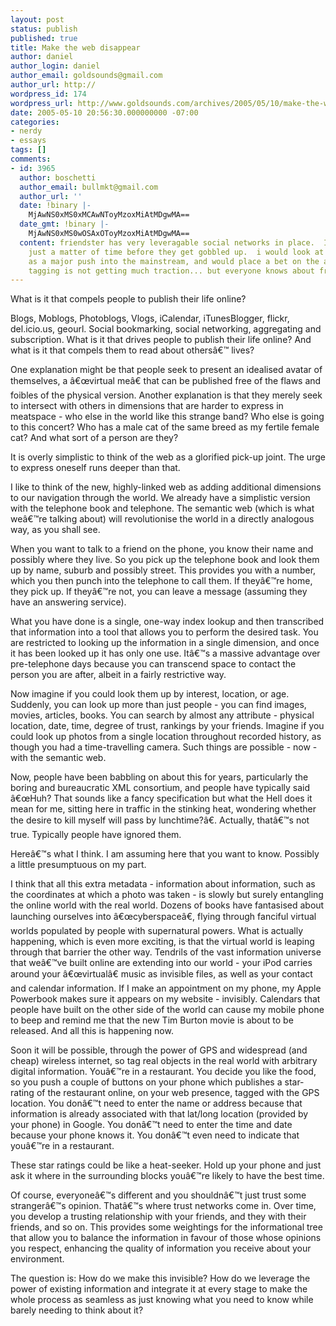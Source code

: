 ```yaml
---
layout: post
status: publish
published: true
title: Make the web disappear
author: daniel
author_login: daniel
author_email: goldsounds@gmail.com
author_url: http://
wordpress_id: 174
wordpress_url: http://www.goldsounds.com/archives/2005/05/10/make-the-web-disappear/
date: 2005-05-10 20:56:30.000000000 -07:00
categories:
- nerdy
- essays
tags: []
comments:
- id: 3965
  author: boschetti
  author_email: bullmkt@gmail.com
  author_url: ''
  date: !binary |-
    MjAwNS0xMS0xMCAwNToyMzoxMiAtMDgwMA==
  date_gmt: !binary |-
    MjAwNS0xMS0wOSAxOToyMzoxMiAtMDgwMA==
  content: friendster has very leveragable social networks in place.  I think its
    just a matter of time before they get gobbled up.  i would look at that event
    as a major push into the mainstream, and would place a bet on the acquiring company.  yahoo360
    tagging is not getting much traction... but everyone knows about friendster.
---
```

What is it that compels people to publish their life online?

Blogs, Moblogs, Photoblogs, Vlogs, iCalendar, iTunesBlogger, flickr, del.icio.us, geourl. Social bookmarking, social networking, aggregating and subscription. What is it that drives people to publish their life online? And what is it that compels them to read about others&acirc;&euro;&trade; lives?

One explanation might be that people seek to present an idealised avatar of themselves, a &acirc;&euro;&oelig;virtual me&acirc;&euro; that can be published free of the flaws and foibles of the physical version. Another explanation is that they merely seek to intersect with others in dimensions that are harder to express in meatspace - who else in the world like this strange band? Who else is going to this concert? Who has a male cat of the same breed as my fertile female cat? And what sort of a person are they?

It is overly simplistic to think of the web as a glorified pick-up joint. The urge to express oneself runs deeper than that.

I like to think of the new, highly-linked web as adding additional dimensions to our navigation through the world. We already have a simplistic version with the telephone book and telephone. The semantic web (which is what we&acirc;&euro;&trade;re talking about) will revolutionise the world in a directly analogous way, as you shall see.

When you want to talk to a friend on the phone, you know their name and possibly where they live. So you pick up the telephone book and look them up by name, suburb and possibly street. This provides you with a number, which you then punch into the telephone to call them. If they&acirc;&euro;&trade;re home, they pick up. If they&acirc;&euro;&trade;re not, you can leave a message (assuming they have an answering service).

What you have done is a single, one-way index lookup and then transcribed that information into a tool that allows you to perform the desired task.  You are restricted to looking up the information in a single dimension, and once it has been looked up it has only one use. It&acirc;&euro;&trade;s a massive advantage over pre-telephone days because you can transcend space to contact the person you are after, albeit in a fairly restrictive way.

Now imagine if you could look them up by interest, location, or age. Suddenly, you can look up more than just people - you can find images, movies, articles, books. You can search by almost any attribute - physical location, date, time, degree of trust, rankings by your friends. Imagine if you could look up photos from a single location throughout recorded history, as though you had a time-travelling camera. Such things are possible - now - with the semantic web.

Now, people have been babbling on about this for years, particularly the boring and bureaucratic XML consortium, and people have typically said &acirc;&euro;&oelig;Huh? That sounds like a fancy specification but what the Hell does it mean for me, sitting here in traffic in the stinking heat, wondering whether the desire to kill myself will pass by lunchtime?&acirc;&euro;. Actually, that&acirc;&euro;&trade;s not true. Typically people have ignored them.

Here&acirc;&euro;&trade;s what I think. I am assuming here that you want to know. Possibly a little presumptuous on my part.

I think that all this extra metadata - information about information, such as the coordinates at which a photo was taken - is slowly but surely entangling the online world with the real world. Dozens of books have fantasised about launching ourselves into &acirc;&euro;&oelig;cyberspace&acirc;&euro;, flying through fanciful virtual worlds populated by people with supernatural powers. What is actually happening, which is even more exciting, is that the virtual world is leaping through that barrier the other way. Tendrils of the vast information universe that we&acirc;&euro;&trade;ve built online are extending into our world - your iPod carries around your &acirc;&euro;&oelig;virtual&acirc;&euro; music as invisible files, as well as your contact and calendar information. If I make an appointment on my phone, my Apple Powerbook makes sure it appears on my website - invisibly. Calendars that people have built on the other side of the world can cause my mobile phone to beep and remind me that the new Tim Burton movie is about to be released. And all this is happening now.

Soon it will be possible, through the power of GPS and widespread (and cheap) wireless internet, so tag real objects in the real world with arbitrary digital information. You&acirc;&euro;&trade;re in a restaurant. You decide you like the food, so you push a couple of buttons on your phone which publishes a star-rating of the restaurant online, on your web presence, tagged with the GPS location. You don&acirc;&euro;&trade;t need to enter the name or address because that information is already associated with that lat/long location (provided by your phone) in Google. You don&acirc;&euro;&trade;t need to enter the time and date because your phone knows it. You don&acirc;&euro;&trade;t even need to indicate that you&acirc;&euro;&trade;re in a restaurant.

These star ratings could be like a heat-seeker. Hold up your phone and just ask it where in the surrounding blocks you&acirc;&euro;&trade;re likely to have the best time.

Of course, everyone&acirc;&euro;&trade;s different and you shouldn&acirc;&euro;&trade;t just trust some stranger&acirc;&euro;&trade;s opinion. That&acirc;&euro;&trade;s where trust networks come in. Over time, you develop a trusting relationship with your friends, and they with their friends, and so on. This provides some weightings for the informational tree that allow you to balance the information in favour of those whose opinions you respect, enhancing the quality of information you receive about your environment.

The question is: How do we make this invisible? How do we leverage the power of existing information and integrate it at every stage to make the whole process as seamless as just knowing what you need to know while barely needing to think about it?
